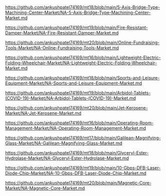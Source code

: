 <p><a href="https://github.com/ankushpatel74169/mt18/blob/main/5-Axis-Bridge-Type-Machining-Center-Market/NA-5-Axis-Bridge-Type-Machining-Center-Market.md">https://github.com/ankushpatel74169/mt18/blob/main/5-Axis-Bridge-Type-Machining-Center-Market/NA-5-Axis-Bridge-Type-Machining-Center-Market.md</a></p><p><a href="https://github.com/ankushpatel74169/mt19/blob/main/Fire-Resistant-Damper-Market/NA-Fire-Resistant-Damper-Market.md">https://github.com/ankushpatel74169/mt19/blob/main/Fire-Resistant-Damper-Market/NA-Fire-Resistant-Damper-Market.md</a></p><p><a href="https://github.com/ankushpatel74169/mt20/blob/main/Online-Fundraising-Tools-Market/NA-Online-Fundraising-Tools-Market.md">https://github.com/ankushpatel74169/mt20/blob/main/Online-Fundraising-Tools-Market/NA-Online-Fundraising-Tools-Market.md</a></p><p><a href="https://github.com/ankushpatel74169/mt16/blob/main/Lightweight-Electric-Folding-Wheelchair-Market/NA-Lightweight-Electric-Folding-Wheelchair-Market.md">https://github.com/ankushpatel74169/mt16/blob/main/Lightweight-Electric-Folding-Wheelchair-Market/NA-Lightweight-Electric-Folding-Wheelchair-Market.md</a></p><p><a href="https://github.com/ankushpatel74169/mt18/blob/main/Sports-and-Leisure-Equipment-Market/NA-Sports-and-Leisure-Equipment-Market.md">https://github.com/ankushpatel74169/mt18/blob/main/Sports-and-Leisure-Equipment-Market/NA-Sports-and-Leisure-Equipment-Market.md</a></p><p><a href="https://github.com/ankushpatel74169/mt19/blob/main/Arbidol-Tablets-(COVID-19)-Market/NA-Arbidol-Tablets-(COVID-19)-Market.md">https://github.com/ankushpatel74169/mt19/blob/main/Arbidol-Tablets-(COVID-19)-Market/NA-Arbidol-Tablets-(COVID-19)-Market.md</a></p><p><a href="https://github.com/ankushpatel74169/mt20/blob/main/Jet-Kerosene-Market/NA-Jet-Kerosene-Market.md">https://github.com/ankushpatel74169/mt20/blob/main/Jet-Kerosene-Market/NA-Jet-Kerosene-Market.md</a></p><p><a href="https://github.com/ankushpatel74169/mt16/blob/main/Operating-Room-Management-Market/NA-Operating-Room-Management-Market.md">https://github.com/ankushpatel74169/mt16/blob/main/Operating-Room-Management-Market/NA-Operating-Room-Management-Market.md</a></p><p><a href="https://github.com/ankushpatel74169/mt17/blob/main/Galilean-Magnifying-Glass-Market/NA-Galilean-Magnifying-Glass-Market.md">https://github.com/ankushpatel74169/mt17/blob/main/Galilean-Magnifying-Glass-Market/NA-Galilean-Magnifying-Glass-Market.md</a></p><p><a href="https://github.com/ankushpatel74169/mt18/blob/main/Glyceryl-Ester-Hydrolase-Market/NA-Glyceryl-Ester-Hydrolase-Market.md">https://github.com/ankushpatel74169/mt18/blob/main/Glyceryl-Ester-Hydrolase-Market/NA-Glyceryl-Ester-Hydrolase-Market.md</a></p><p><a href="https://github.com/ankushpatel74169/mt19/blob/main/10-Gbps-DFB-Laser-Diode-Chip-Market/NA-10-Gbps-DFB-Laser-Diode-Chip-Market.md">https://github.com/ankushpatel74169/mt19/blob/main/10-Gbps-DFB-Laser-Diode-Chip-Market/NA-10-Gbps-DFB-Laser-Diode-Chip-Market.md</a></p><p><a href="https://github.com/ankushpatel74169/mt20/blob/main/Magnetic-Core-Market/NA-Magnetic-Core-Market.md">https://github.com/ankushpatel74169/mt20/blob/main/Magnetic-Core-Market/NA-Magnetic-Core-Market.md</a></p>
